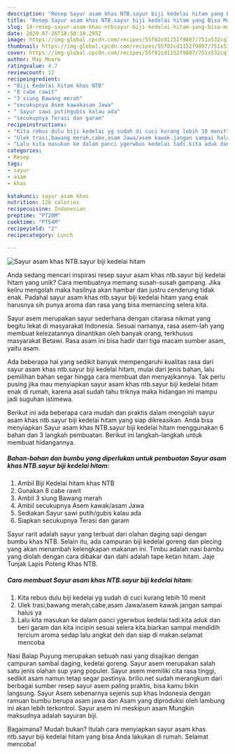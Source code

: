 ```yaml
---
description: "Resep Sayur asam khas NTB.sayur biji kedelai hitam yang Bisa Manjain Lidah"
title: "Resep Sayur asam khas NTB.sayur biji kedelai hitam yang Bisa Manjain Lidah"
slug: 14-resep-sayur-asam-khas-ntbsayur-biji-kedelai-hitam-yang-bisa-manjain-lidah
date: 2020-07-26T18:58:18.295Z
image: https://img-global.cpcdn.com/recipes/55f02cd1152f9807/751x532cq70/sayur-asam-khas-ntbsayur-biji-kedelai-hitam-foto-resep-utama.jpg
thumbnail: https://img-global.cpcdn.com/recipes/55f02cd1152f9807/751x532cq70/sayur-asam-khas-ntbsayur-biji-kedelai-hitam-foto-resep-utama.jpg
cover: https://img-global.cpcdn.com/recipes/55f02cd1152f9807/751x532cq70/sayur-asam-khas-ntbsayur-biji-kedelai-hitam-foto-resep-utama.jpg
author: May Moore
ratingvalue: 4.7
reviewcount: 12
recipeingredient:
- "Biji Kedelai hitam khas NTB"
- "8 cabe rawit"
- "3 siung Bawang merah"
- "secukupnya Asem kawakasam Jawa"
- " Sayur sawi putihgubis kalau ada"
- "secukupnya Terasi dan garam"
recipeinstructions:
- "Kita rebus dulu biji kedelai yg sudah di cuci kurang lebih 10 menit"
- "Ulek trasi,bawang merah,cabe,asam Jawa/asem kawak.jangan sampai halus ya"
- "Lalu kita masukan ke dalam panci ygerwbus kedelai tadi.kita aduk dan beri garam dan kita incipin sesuai selera kita.biarkan sampai mendidih tercium aroma sedap lalu angkat deh dan siap di makan.selamat mencoba"
categories:
- Resep
tags:
- sayur
- asam
- khas

katakunci: sayur asam khas 
nutrition: 126 calories
recipecuisine: Indonesian
preptime: "PT20M"
cooktime: "PT54M"
recipeyield: "2"
recipecategory: Lunch

---
```



![Sayur asam khas NTB.sayur biji kedelai hitam](https://img-global.cpcdn.com/recipes/55f02cd1152f9807/751x532cq70/sayur-asam-khas-ntbsayur-biji-kedelai-hitam-foto-resep-utama.jpg)

Anda sedang mencari inspirasi resep sayur asam khas ntb.sayur biji kedelai hitam yang unik? Cara membuatnya memang susah-susah gampang. Jika keliru mengolah maka hasilnya akan hambar dan justru cenderung tidak enak. Padahal sayur asam khas ntb.sayur biji kedelai hitam yang enak harusnya sih punya aroma dan rasa yang bisa memancing selera kita.

Sayur asem merupakan sayur sederhana dengan citarasa nikmat yang begitu lekat di masyarakat Indonesia. Sesuai namanya, rasa asem-lah yang membuat kelezatannya dinantikan oleh banyak orang, terkhusus masyarakat Betawi. Rasa asam ini bisa hadir dari tiga macam sumber asam, yaitu asam.

Ada beberapa hal yang sedikit banyak mempengaruhi kualitas rasa dari sayur asam khas ntb.sayur biji kedelai hitam, mulai dari jenis bahan, lalu pemilihan bahan segar hingga cara membuat dan menyajikannya. Tak perlu pusing jika mau menyiapkan sayur asam khas ntb.sayur biji kedelai hitam enak di rumah, karena asal sudah tahu triknya maka hidangan ini mampu jadi suguhan istimewa.


Berikut ini ada beberapa cara mudah dan praktis dalam mengolah sayur asam khas ntb.sayur biji kedelai hitam yang siap dikreasikan. Anda bisa menyiapkan Sayur asam khas NTB.sayur biji kedelai hitam menggunakan 6 bahan dan 3 langkah pembuatan. Berikut ini langkah-langkah untuk membuat hidangannya.

<!--inarticleads1-->

##### Bahan-bahan dan bumbu yang diperlukan untuk pembuatan Sayur asam khas NTB.sayur biji kedelai hitam:

1. Ambil Biji Kedelai hitam khas NTB
1. Gunakan 8 cabe rawit
1. Ambil 3 siung Bawang merah
1. Ambil secukupnya Asem kawak/asam Jawa
1. Sediakan  Sayur sawi putih/gubis kalau ada
1. Siapkan secukupnya Terasi dan garam


Sayur rarit adalah sayur yang terbuat dari olahan daging sapi dengan bumbu khas NTB. Selain itu, ada campuran biji kedelai goreng dan plecing yang akan menambah kelengkapan makanan ini. Timbu adalah nasi bambu yang diolah dengan cara dibakar dan dahi adalah tape ketan hitam. Jaje Tunjak Lapis Poteng Khas NTB. 

<!--inarticleads2-->

##### Cara membuat Sayur asam khas NTB.sayur biji kedelai hitam:

1. Kita rebus dulu biji kedelai yg sudah di cuci kurang lebih 10 menit
1. Ulek trasi,bawang merah,cabe,asam Jawa/asem kawak.jangan sampai halus ya
1. Lalu kita masukan ke dalam panci ygerwbus kedelai tadi.kita aduk dan beri garam dan kita incipin sesuai selera kita.biarkan sampai mendidih tercium aroma sedap lalu angkat deh dan siap di makan.selamat mencoba


Nasi Balap Puyung merupakan sebuah nasi yang disajikan dengan campuran sambal daging, kedelai goreng. Sayur asem merupakan salah satu jenis olahan sup yang populer. Sayur asem memiliki cita rasa tinggi, sedikit asam namun tetap segar pastinya. brilio.net sudah merangkum dari berbagai sumber resep sayur asem paling praktis, bisa kamu bikin langsung. Sayur Asem sebenarnya sejenis sup khas Indonesia dengan ramuan bumbu berupa asam jawa dan Asam yang diproduksi oleh lambung ini akan lebih terkontrol. Sayur asem ini meskipun asam Mungkin maksudnya adalah sayuran biji. 

Bagaimana? Mudah bukan? Itulah cara menyiapkan sayur asam khas ntb.sayur biji kedelai hitam yang bisa Anda lakukan di rumah. Selamat mencoba!
